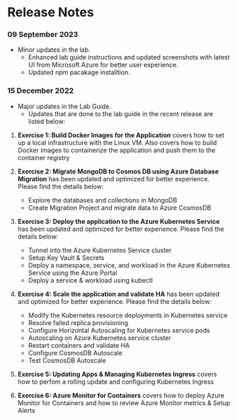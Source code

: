 # Release Notes

### 09 September 2023

 - Minor updates in the lab.   
   - Enhanced lab guide instructions and updated screenshots with latest UI from Microsoft Azure for better user experience.
   - Updated npm pacakage installtion.

### 15 December 2022

- Major updates in the Lab Guide.
  - Updates that are done to the lab guide in the recent release are listed below:

1. **Exercise 1: Build Docker Images for the Application** covers how to set up a local infrastructure with the Linux VM. Also covers how to build Docker images to containerize the application and push them to the container registry
  

2. **Exercise 2: Migrate MongoDB to Cosmos DB using Azure Database Migration** has been updated and optimized for better experience. Please find the details below:
   
   - Explore the databases and collections in MongoDB
   - Create Migration Project and migrate data to Azure CosmosDB

3. **Exercise 3: Deploy the application to the Azure Kubernetes Service** has been updated and optimized for better experience. Please find the details below:

   - Tunnel into the Azure Kubernetes Service cluster
   - Setup Key Vault & Secrets
   - Deploy a namespace, service, and workload in the Azure Kubernetes Service using the Azure Portal
   - Deploy a service & workload using kubectl
 
4. **Exercise 4: Scale the application and validate HA** has been updated and optimized for better experience. Please find the details below:

   - Modify the Kubernetes resource deployments in Kubernetes service
   - Resolve failed replica provisioning
   - Configure Horizontal Autoscaling for Kubernetes service pods
   - Autoscaling on Azure Kubernetes service cluster
   - Restart containers and validate HA
   - Configure CosmosDB Autoscale
   - Test CosmosDB Autoscale

5. **Exercise 5: Updating Apps & Managing Kubernetes Ingress** covers how to perfom a rolling update and configuring Kubernetes Ingress

6. **Exercise 6: Azure Monitor for Containers** covers how to deploy Azure Monitor for Containers and how to review Azure Monitor metrics & Setup Alerts
 
